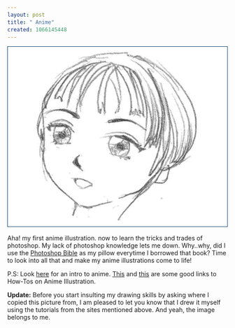 ```yaml
--- 
layout: post
title: " Anime"
created: 1066145448
---
```

<img src="/files/bloganime.png">

Aha! my first anime illustration. now to learn the tricks and trades of photoshop. My lack of photoshop knowledge lets me down. Why..why, did I use the <a href="http://www.amazon.com/exec/obidos/ASIN/076453694X/qid=1066145541/sr=2-1/ref=sr_2_1/002-7906027-7491267">Photoshop Bible</a> as my pillow everytime I borrowed that book? Time to look into all that and make my anime illustrations come to life!

P.S: Look <a href="http://vyom.org/cat_other/on_anime.php">here</a> for an intro to anime. <a href="http://www.polykarbon.com/">This</a> and <a href="http://www.anipike.com/index.php?sid=895872205&cat=611&t=sub_pages">this</a> are some good links to How-Tos on  Anime Illustration. 

<b>Update:</b> Before you start insulting my drawing skills by asking where I copied this picture from, I am pleased to let you know that I drew it myself using the tutorials from the sites mentioned above. And yeah, the image belongs to me.
